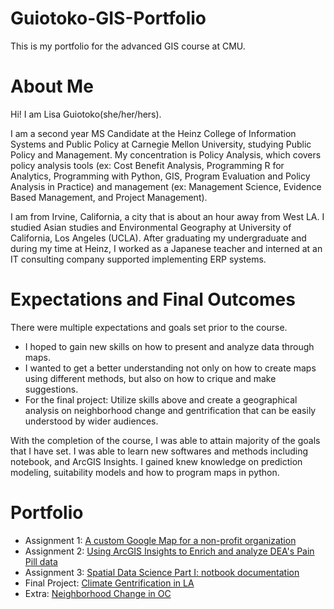 # Guiotoko-GIS-Portfolio
This is my portfolio for the advanced GIS course at CMU. 

# About Me
Hi! I am Lisa Guiotoko(she/her/hers). 

I am a second year MS Candidate at the Heinz College of Information Systems and Public Policy at Carnegie Mellon University, studying Public Policy and Management. My concentration is Policy Analysis, which covers policy analysis tools (ex: Cost Benefit Analysis, Programming R for Analytics, Programming with Python, GIS, Program Evaluation and Policy Analysis in Practice) and management (ex: Management Science, Evidence Based Management, and Project Management).

I am from Irvine, California, a city that is about an hour away from West LA. I studied Asian studies and Environmental Geography at University of California, Los Angeles (UCLA). After graduating my undergraduate and during my time at Heinz, I worked as a Japanese teacher and interned at an IT consulting company supported implementing ERP systems. 

# Expectations and Final Outcomes
There were multiple expectations and goals set prior to the course. 
- I hoped to gain new skills on how to present and analyze data through maps. 
- I wanted to get a better understanding not only on how to create maps using different methods, but also on how to crique and make suggestions. 
- For the final project: Utilize skills above and create a geographical analysis on neighborhood change and gentrification that can be easily understood by wider audiences. 

With the completion of the course, I was able to attain majority of the goals that I have set. I was able to learn new softwares and methods including notebook, and ArcGIS Insights. I gained knew knowledge on prediction modeling, suitability models and how to program maps in python.

# Portfolio 
- Assignment 1: [A custom Google Map for a non-profit organization](HCV-custom-google-map.md)
- Assignment 2: [Using ArcGIS Insights to Enrich and analyze DEA's Pain Pill data](DEA's_Pain_Pill_Analysis.md)
- Assignment 3: [Spatial Data Science Part I: notbook documentation](Data_Engineering_Notebook.html)
- Final Project: [Climate Gentrification in LA](Final_Project.md)
- Extra: [Neighborhood Change in OC](OC_neighborhood_change.md)
